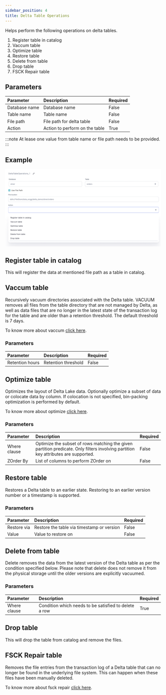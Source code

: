 ```yaml
---
sidebar_position: 4
title: Delta Table Operations
---
```


Helps perform the following operations on delta tables.

1. Register table in catalog
2. Vaccum table
3. Optimize table
4. Restore table
5. Delete from table
6. Drop table
7. FSCK Repair table

## Parameters

| Parameter     | Description                    | Required |
| :------------ | :----------------------------- | :------- |
| Database name | Database name                  | False    |
| Table name    | Table name                     | False    |
| File path     | File path for delta table      | False    |
| Action        | Action to perform on the table | True     |

:::note
At lease one value from table name or file path needs to be provided.
:::

## Example

![Example usage of Delta Table Operations Gem](./img/delta_operations_eg1.png)

## Register table in catalog

This will register the data at mentioned file path as a table in catalog.

## Vaccum table

Recursively vacuum directories associated with the Delta table. VACUUM removes all files from the
table directory that are not managed by Delta, as well as data files that are no longer in the
latest state of the transaction log for the table and are older than a retention threshold. The
default threshold is 7 days.

To know more about vaccum [click here](https://docs.databricks.com/spark/latest/spark-sql/language-manual/delta-vacuum.html).

### Parameters

| Parameter       | Description         | Required |
| :-------------- | :------------------ | :------- |
| Retention hours | Retention threshold | False    |

## Optimize table

Optimizes the layout of Delta Lake data. Optionally optimize a subset of data or colocate
data by column. If colocation is not specified, bin-packing optimization is performed by default.

To know more about optimize [click here](https://docs.databricks.com/spark/latest/spark-sql/language-manual/delta-optimize.html).

### Parameters

| Parameter    | Description                                                                                                                        | Required |
| :----------- | :--------------------------------------------------------------------------------------------------------------------------------- | :------- |
| Where clause | Optimize the subset of rows matching the given partition predicate. Only filters involving partition key attributes are supported. | False    |
| ZOrder By    | List of columns to perform ZOrder on                                                                                               | False    |

## Restore table

Restores a Delta table to an earlier state. Restoring to an earlier version number or a
timestamp is supported.

### Parameters

| Parameter   | Description                                | Required |
| :---------- | :----------------------------------------- | :------- |
| Restore via | Restore the table via timestamp or version | False    |
| Value       | Value to restore on                        | False    |

## Delete from table

Delete removes the data from the latest version of the Delta table as per the condition
specified below. Please note that delete does not remove it from the physical storage
until the older versions are explicitly vacuumed.

### Parameters

| Parameter    | Description                                           | Required |
| :----------- | :---------------------------------------------------- | :------- |
| Where clause | Condition which needs to be satisfied to delete a row | True     |

## Drop table

This will drop the table from catalog and remove the files.

## FSCK Repair table

Removes the file entries from the transaction log of a Delta table that can no longer be found in
the underlying file system. This can happen when these files have been manually deleted.

To know more about fsck repair [click here](https://docs.databricks.com/spark/latest/spark-sql/language-manual/delta-fsck.html).
